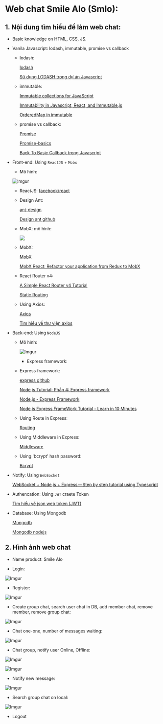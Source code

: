 # Web chat Smile Alo (Smlo):
## 1. Nội dung tìm hiểu để làm web chat: 

- Basic knowledge on HTML, CSS, JS.
- Vanila Javascript: lodash, immutable, promise vs callback
    - lodash: 

        [lodash](https://lodash.com/docs/4.17.10)

        [Sử dụng LODASH trong dự án Javascript](https://viblo.asia/p/su-dung-lodash-trong-du-an-javascript-ZjleawxRvqJ)

    - immutable:

        [Immutable collections for JavaScript](https://facebook.github.io/immutable-js/)

        [Immutability in Javascript, React, and Immutable.js](https://medium.com/@yej.arin.choi/this-is-a-post-that-summarizes-my-dive-into-immutability-in-programming-what-it-is-why-its-34cbba44f889)

        [OrderedMap in immutable](https://facebook.github.io/immutable-js/docs/#/OrderedMap)
    
    - promise vs callback:

        [Promise](https://developer.mozilla.org/vi/docs/Web/JavaScript/Reference/Global_Objects/Promise)

        [Promise-basics](https://javascript.info/promise-basics)

        [Back To Basic Callback trong Javascript](https://viblo.asia/p/back-to-basic-callback-trong-javascript-1Je5EM1y5nL)

- Front-end: Using `ReactJS` + `Mobx` 

    - Mô hình:
    
    ![Imgur](https://i.imgur.com/FtReWl9.png)

    - ReactJS: [facebook/react](https://github.com/facebook/react)

    - Design Ant: 

        [ant-design](https://ant.design/)

        [Design ant github](https://github.com/ant-design/ant-design)

    - MobX: mô hình:

        ![](https://d2yei5s1by8ykd.cloudfront.net/wp-content/uploads/2017/03/07151840/97fd8c6d-f4e0-4d71-b911-f90d60d3c288_Screenshot202017-03-072013.10.36.png)

    - MobX: 

        [MobX](https://mobx.js.org/)

        [MobX React: Refactor your application from Redux to MobX](https://www.robinwieruch.de/mobx-react/)

    - React Router v4:
        
        [A Simple React Router v4 Tutorial](https://medium.com/@pshrmn/a-simple-react-router-v4-tutorial-7f23ff27adf)

        [Static Routing](https://reacttraining.com/react-router/core/guides/philosophy)

    - Using Axios:

        [Axios](https://github.com/axios/axios)

        [Tìm hiểu về thư viện axios](https://viblo.asia/p/tim-hieu-ve-thu-vien-axios-gAm5ywELZdb)

- Back-end: Using `NodeJS`
    - Mô hình:

        ![Imgur](https://i.imgur.com/Y1XrNLz.jpg)    
        
        - Express framework: 

    - Express framework: 


        [express github](https://github.com/expressjs/express)

        [Node.js Tutorial: Phần 4: Express framework](https://viblo.asia/p/nodejs-tutorial-phan-4-express-framework-924lJXpNKPM)

        [Node.js - Express Framework](https://www.tutorialspoint.com/nodejs/nodejs_express_framework.htm)

        [Node.js Express FrameWork Tutorial - Learn in 10 Minutes](https://www.guru99.com/node-js-express.html)

    - Using Route in Express: 

        [Routing](https://expressjs.com/en/guide/routing.html)

    - Using Middleware in Express:

        [Middleware](https://expressjs.com/en/guide/using-middleware.html)
    
    - Using 'bcrypt' hash password:

        [Bcrypt](https://www.npmjs.com/package/bcrypt)


- Notify: Using `WebSocket`

    [WebSocket + Node.js + Express — Step by step tutorial using Typescript](https://medium.com/factory-mind/websocket-node-js-express-step-by-step-using-typescript-725114ad5fe4)

- Authencation: Using `JWT` craete Token

    [Tìm hiểu về json web token (JWT)](https://viblo.asia/p/tim-hieu-ve-json-web-token-jwt-7rVRqp73v4bP)

- Database: Using Mongodb

    [Mongodb](https://www.mongodb.com/)

    [Mongodb nodejs](https://www.w3schools.com/nodejs/nodejs_mongodb_create_db.asp)

## 2. Hình ảnh web chat

- Name product: Smile Alo

- Login:

![Imgur](https://i.imgur.com/Ww0W6fC.png)

- Register:

![Imgur](https://i.imgur.com/sdjth8Q.png)

- Create group chat, search user chat in DB, add member chat, remove member, remove group chat:

![Imgur](https://i.imgur.com/Yv6hlxV.png)

- Chat one-one, number of messages waiting:

![Imgur](https://i.imgur.com/MwuCZSx.png)

- Chat group, notify user Online, Offline: 

![Imgur](https://i.imgur.com/NapzzTl.png)

![Imgur](https://i.imgur.com/CGKAvNW.png)

- Notify new message:

![Imgur](https://i.imgur.com/FVDJutn.png)

- Search group chat on local:

![Imgur](https://i.imgur.com/qin9uGc.png)

- Logout
